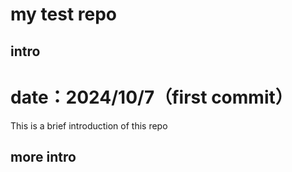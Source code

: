# my test repo
## intro
# date：2024/10/7（first commit）
This is a brief introduction of this repo

## more intro